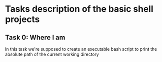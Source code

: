 # Tasks description of the basic shell projects

## Task 0: Where I am
In this task we're supposed to create an executable bash script to print the absolute path of the current working directory
